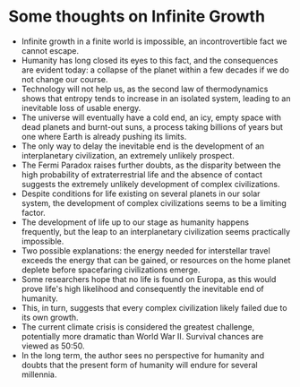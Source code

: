# Some thoughts on Infinite Growth

- Infinite growth in a finite world is impossible, an incontrovertible fact we cannot escape.
- Humanity has long closed its eyes to this fact, and the consequences are evident today: a collapse of the planet within a few decades if we do not change our course.
- Technology will not help us, as the second law of thermodynamics shows that entropy tends to increase in an isolated system, leading to an inevitable loss of usable energy.
- The universe will eventually have a cold end, an icy, empty space with dead planets and burnt-out suns, a process taking billions of years but one where Earth is already pushing its limits.
- The only way to delay the inevitable end is the development of an interplanetary civilization, an extremely unlikely prospect.
- The Fermi Paradox raises further doubts, as the disparity between the high probability of extraterrestrial life and the absence of contact suggests the extremely unlikely development of complex civilizations.
- Despite conditions for life existing on several planets in our solar system, the development of complex civilizations seems to be a limiting factor.
- The development of life up to our stage as humanity happens frequently, but the leap to an interplanetary civilization seems practically impossible.
- Two possible explanations: the energy needed for interstellar travel exceeds the energy that can be gained, or resources on the home planet deplete before spacefaring civilizations emerge.
- Some researchers hope that no life is found on Europa, as this would prove life's high likelihood and consequently the inevitable end of humanity.
- This, in turn, suggests that every complex civilization likely failed due to its own growth.
- The current climate crisis is considered the greatest challenge, potentially more dramatic than World War II. Survival chances are viewed as 50:50.
- In the long term, the author sees no perspective for humanity and doubts that the present form of humanity will endure for several millennia.

